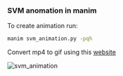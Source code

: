 ### SVM anomation in manim

To create animation run:

```bash
manim svm_animation.py -pqh
```

Convert mp4 to gif using this [website](https://convertio.co/mp4-gif/)

![svm_animation](svm_animation.gif)